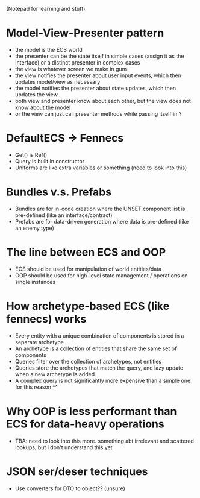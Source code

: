 ﻿(Notepad for learning and stuff)

# Model-View-Presenter pattern
- the model is the ECS world
- the presenter can be the state itself in simple cases (assign it as the interface)
  or a distinct presenter in complex cases
- the view is whatever screen we make in gum
- the view notifies the presenter about user input events, which then updates model/view as necessary 
- the model notifies the presenter about state updates, which then updates the view
- both view and presenter know about each other, but the view does not know about the model
- or the view can just call presenter methods while passing itself in ?

# DefaultECS -> Fennecs
- Get() is Ref()
- Query is built in constructor
- Uniforms are like extra variables or something (need to look into this)

# Bundles v.s. Prefabs
- Bundles are for in-code creation where the UNSET component list is pre-defined 
  (like an interface/contract)
- Prefabs are for data-driven generation where data is pre-defined (like an enemy type)

# The line between ECS and OOP
- ECS should be used for manipulation of world entities/data
- OOP should be used for high-level state management / operations on single instances

# How archetype-based ECS (like fennecs) works
- Every entity with a unique combination of components is stored in a separate archetype
- An archetype is a collection of entities that share the same set of components
- Queries filter over the collection of archetypes, not entities
- Queries store the archetypes that match the query, and lazy update when a new archetype is added
- A complex query is not significantly more expensive than a simple one for this reason ^^

# Why OOP is less performant than ECS for data-heavy operations
- TBA: need to look into this more. something abt irrelevant and scattered lookups, but i don't 
  understand this yet


# JSON ser/deser techniques
- Use converters for DTO to object?? (unsure)